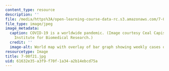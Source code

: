 ```yaml
---
content_type: resource
description: ''
file: /media/https%3A/open-learning-course-data-rc.s3.amazonaws.com/7-00-covid-19-sars-cov-2-and-the-pandemic-fall-2021/61632e35a3f9f70f1a34a2b14ebcd75a_7-00f21.jpg
file_type: image/jpeg
image_metadata:
  caption: COVID-19 is a worldwide pandemic. (Image courtesy Ceal Capistrano, Whitehead
    Institute for Biomedical Research.)
  credit: ''
  image-alt: World map with overlay of bar graph showing weekly cases of COVID-19
resourcetype: Image
title: 7-00f21.jpg
uid: 61632e35-a3f9-f70f-1a34-a2b14ebcd75a
---
```

